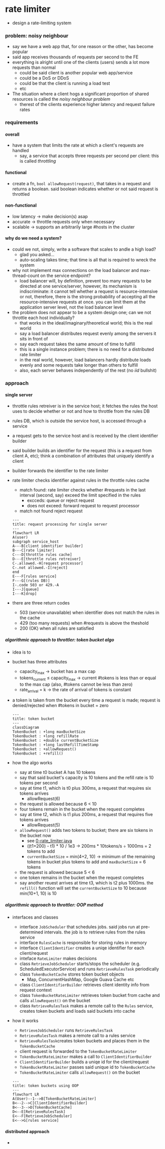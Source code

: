 # rate limiter
* design a rate-limiting system
### problem: noisy neighbour
* say we have a web app that, for one reason or the other, has become popular
* said app receives thousands of requests per second to the FE
* everything is alright until one of the clients (users) sends a lot more requests than normal
    - could be said client is another popular web app/service
    - could be a DoS or DDoS
    - could be that the client is running a load test
    - etc
* The situation where a client hogs a significant proportion of shared resources is called the *noisy neighbour problem*
    - therest of the clients experience higher latency and request failure rates
### requirements
#### overall
* have a system that limits the rate at which a client's requests are handled
    - say, a service that accepts three requests per second per client: this is called *throttling*
#### functional
* create a fn, `bool allowRequest(request)`, that takes in a request and returns a boolean. said boolean indicates whether or not said request is throttled 
#### non-functional
* low latency &rarr; make decision(s) asap
* accurate &rarr; throttle requests only when necessary
* scalable &rarr; supports an arbitrarily large #hosts in the cluster
#### why do we need a system?
* could we not, simply, write a software that scales to andle a high load?
    - glad you asked...
    - auto-scaling takes time; that time is all that is required to wreck the system
* why not implement max connections on the load balancer and max-thread-count on the service endpoint?
    - load balancer will, by definition, prevent too many requests to be directed at one service/server, however, its mechanism is indiscriminate: it cannot tell whether a request is resource-intensive or not, therefore, there is the strong probability of accepting all the resource-intensive requests at once. you can limit them at the application server level, not the load balancer level
* the problem does not appear to be a system design one; can we not throttle each host individually?
    - that works in the ideal/imaginary/theoretical world; this is the real world
    - say a load balancer distributes request evenly among the servers it sits in front of
    - say each request takes the same amount of time to fulfill
    - this is a single instance problem; there is no need for a distributed rate limiter
    - in the real world, however, load balancers hardly distribute loads evenly and some requests take longer than others to fulfill
    - also, each server behaves independently of the rest (no *iid* bullshit) 
### approach
#### single server
* throttle rules retreiver is in the service host; it fetches the rules the host uses to decide whether or not and how to throttle from the rules DB
* rules DB, which is outside the service host, is accessed through a service
* a request gets to the service host and is received by the client identifier builder
* said builder builds an identifier for the request (this is a request from client A, etc); think a combination of attributes that uniquely identify a client
* builder forwards the identifier to the rate limiter
* rate limiter checks identifier against rules in the throttle rules cache
    - match found: rate limiter checks whether #requests in the last interval (second, say) exceed the limit specified in the rules
        - excceds: queue or reject request
        - does not exceed: forward request to request processor
    - match not found reject request


    ```mermaid
    ---
    title: request processing for single server
    ---
    flowchart LR
    A(user)
    subgraph service_host
    A---B[client identifier builder]
    B---C[rate limiter]
    C---D[throttle rules cache]
    D---E[throttle rules retreiver]
    C-.allowed.-H[request processor]
    C-.not allowed.-I[reject]
    end
    E---F[rules service]
    F---G[(rules DB)]
    I-.code 503 or 429.-A
    I---J[queue]
    I---K[drop]
    ```

* there are three return codes
    - 503 (service unavailable) when identifier does not match the rules in the cache
    - 429 (too many requests) when #requests is above the theshold
    - 200 (OK) when all rules are satisfied
##### algorithmic approach to throttler: token bucket algo
* idea is to
* bucket has three attributes
    - capacity<sub>max</sub> &rarr; bucket has a max cap
    - tokens<sub>current</sub> &le; capacity<sub>max</sub> &rarr; current #tokens is less than or equal to the max cap (also, #tokens cannot be less than zero)
    - rate<sub>arrival</sub> = k &rarr; the rate of arrival of tokens is constant
* a token is taken from the bucket every time a request is made; request is denied/rejected when #tokens in bucket = zero

    ```mermaid
    ---
    title: token bucket
    ---
    classDiagram
    TokenBucket : +long maxBucketSize
    TokenBucket : +long refillRate
    TokenBucket : +double currentBucketSize
    TokenBucket : +long lastRefillTimeStamp
    TokenBucket : +allowRequest()
    TokenBucket : +refill()
    ```

* how the algo works
    - say at time t0 bucket A has 10 tokens
    - say that said bucket's capacity is 10 tokens and the refill rate is 10 tokens per second
    - say at time t1, which is t0 plus 300ms, a request that requires six tokens arrives
        - allowRequest(6)
    - the request is allowed because 6 &lt; 10
    - four tokens remain in the bucket when the request completes
    - say at time t2, which is t1 plus 200ms, a request that requires five tokens arrives
        - allowRequest(5)
    - `allowRequest()` adds two tokens to bucket; there are six tokens in the bucket now
        - see [0-rate_limiter.java][def]
        - ((t1+200) - t1) * 10 / 1e3 &rarr; 200ms * 10tokens/s &div; 1000ms = 2 tokens to add
        - `currentBucketSize` = min(4+2, 10) &rarr; minimum of the remaining tokens in bucket plus tokens to add and `maxBucketSize` = 6 tokens
    - the request is allowed because 5 &lt; 6
    - one token remains in the bucket when the request completes
    - say another reuest arrives at time t3, which is t2 plus 1000ms. the `refill()` function will set the `currentBucketSize` to 10 because min(10+1, 10) is 10
##### algorithmic approach to throttler: OOP method
* interfaces and classes
    * interface `JobScheduler` that schedules jobs. said jobs run at pre-determined intervals. the job is to retrieve rules from the rules service
    * interface `RulesCache` is responsible for storing rules in memory
    * interface `ClientIdentifier` creates a uniqe identifier for each client/request
    * inteface `RateLimiter` makes decisions
    * class `RetrieveJobScheduler` starts/stops the scheduler (e.g. ScheduledExecutorService) and runs `RetrieveRulesTask` periodically
    * class `TokenBucketCache` stores token bucket objects
        - Map, ConcurrentHashMap, Google Guava Cache etc
    * class `ClientIdentifierBuilder` retrieves client identity info from request context
    * class `TokenBucketRateLimiter` retrieves token bucket from cache and calls `allowRequest()` on the bucket
    * class `RetrieveRulesTask` makes a remote call to the `Rules` service, creates token buckets and loads said buckets into cache
* how it works
    - `RetrieveJobScheduler` runs `RetrieveRulesTask`
    - `RetrieveRulesTask` makes a remote call to a rules service
    - `RetrieveRulesTask`creates token buckets and places them in the `TokenBucketCache`
    - client request is forwarded to the `TokenBucketRateLimiter`
    - `TokenBucketRateLimiter` makes a call to `ClientIdentifierBuilder`
    - `ClientIdentifierBuilder` builds a uniqe id for the client/request
    - `TokenBucketRateLimiter` passes said unique id to `TokenBucketCache`
    - `TokenBucketRateLimiter` calls `allowRequest()` on the bucket


    ```mermaid
    ---
    title: token buckets using OOP
    ---
    flowchart LR
    A(User)--1-->B[TokenBucketRateLimiter]
    B<--2-->C[ClientIdentifierBuilder]
    B<--3-->D[TokenBucketCache]
    D<--E[RetrieveRulesTask]
    E<--F[RetrieveJobScheduler]
    E<-->G[rules service]
    ```

#### distributed approach
* 

[def]: ./0-rate_limiter.java